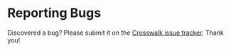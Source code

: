<!-- This needs to be switched with the client-side JIRA module -->

# Reporting Bugs

Discovered a bug? Please submit it on the [Crosswalk issue tracker](https://crosswalk-project.org/jira/secure/Dashboard.jspa). Thank you!